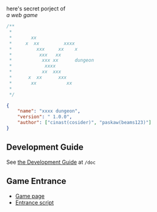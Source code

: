 #

here's secret porject of  
_a web game_

```js
/**
 *
 *       xx
 *     x  xx         xxxx
 *         xxx     xx    x
 *          xxx   xx
 *           xxx xx      dungeon
 *            xxxx
 *           xx  xxx
 *      x  xx      xxx
 *       xx           xx
 *
 */
```

```json
{
    "name": "xxxx dungeon",
    "version": " 1.0.0",
    "author": ["cinast(cosider)", "paskaw(beams123)"]
}
```

## Development Guide
See [the Development Guide](doc/devguide.md) at `/doc`

## Game Entrance
- [Game page](page/game.html)  
- [Entrance script](script/enter.ts)
